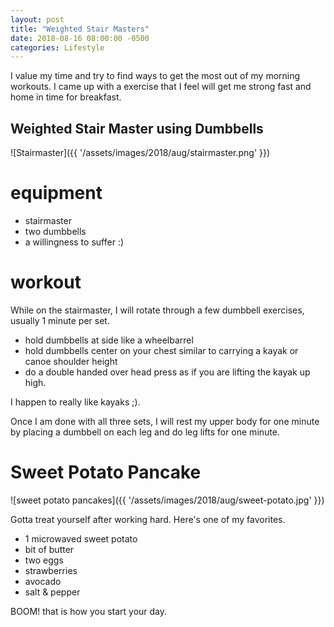 ```yaml
---
layout: post
title: "Weighted Stair Masters"
date: 2018-08-16 08:00:00 -0500
categories: Lifestyle
---
```


I value my time and try to find ways to get the most out of my morning workouts. 
I came up with a exercise that I feel will get me strong fast and home in time for breakfast. 

## Weighted Stair Master using Dumbbells
![Stairmaster]({{ '/assets/images/2018/aug/stairmaster.png' }})

# equipment 
- stairmaster
- two dumbbells
- a willingness to suffer :)  

# workout
While on the stairmaster, I will rotate through a few dumbbell exercises, usually 1 minute per set.

- hold dumbbells at side like a wheelbarrel
- hold dumbbells center on your chest similar to carrying a kayak or canoe shoulder height
- do a double handed over head press as if you are lifting the kayak up high. 

I happen to really like kayaks ;).

Once I am done with all three sets, I will rest my upper body for one minute by placing a dumbbell on each leg and do leg lifts for one minute.

# Sweet Potato Pancake
![sweet potato pancakes]({{ '/assets/images/2018/aug/sweet-potato.jpg' }})

Gotta treat yourself after working hard.
Here's one of my favorites.

- 1 microwaved sweet potato
- bit of butter
- two eggs
- strawberries
- avocado
- salt & pepper

BOOM! that is how you start your day.
